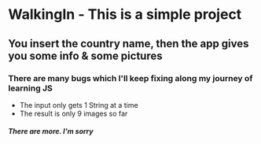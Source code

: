# WalkingIn - This is a simple project
## You insert the country name, then the app gives you some info & some pictures

### There are many bugs which I'll keep fixing along my journey of learning JS

* The input only gets 1 String at a time
* The result is only 9 images so far


##### There are more. I'm sorry
